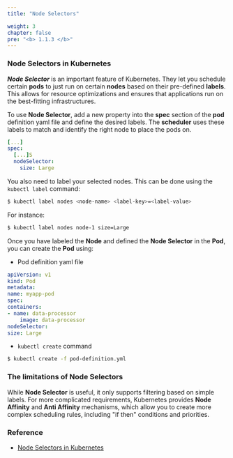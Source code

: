 ```yaml
---
title: "Node Selectors"

weight: 3
chapter: false
pre: "<b> 1.1.3 </b>"
---
```


### Node Selectors in Kubernetes

**_Node Selector_** is an important feature of Kubernetes. They let you schedule certain **pods** to just run on certain **nodes** based on their pre-defined **labels**. This allows for resource optimizations and ensures that applications run on the best-fitting infrastructures.

To use **Node Selector**, add a new property into the **spec** section of the **pod** definition yaml file and define the desired labels. The **scheduler** uses these labels to match and identify the right node to place the pods on.

```yaml
[...]
spec:
  [...]S
  nodeSelector:
    size: Large
```

You also need to label your selected nodes. This can be done using the `kubectl label` command:

```bash
$ kubectl label nodes <node-name> <label-key>=<label-value>
```

For instance:

```bash
$ kubectl label nodes node-1 size=Large
```

Once you have labeled the **Node** and defined the **Node Selector** in the **Pod**, you can create the **Pod** using:

- Pod definition yaml file
```yaml
apiVersion: v1
kind: Pod
metadata:
name: myapp-pod
spec:
containers:
- name: data-processor
    image: data-processor
nodeSelector:
size: Large
```

- `kubectl create` command
```bash
$ kubectl create -f pod-definition.yml
```

### The limitations of Node Selectors

While **Node Selector** is useful, it only supports filtering based on simple labels. For more complicated requirements, Kubernetes provides **Node Affinity** and **Anti Affinity** mechanisms, which allow you to create more complex scheduling rules, including "if then" conditions and priorities.

### Reference

- [Node Selectors in Kubernetes](https://kubernetes.io/docs/concepts/scheduling-eviction/assign-pod-node/#nodeselector)